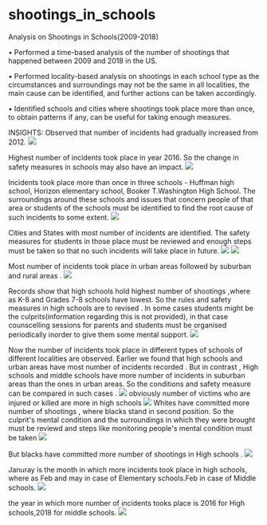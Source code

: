 # shootings_in_schools
Analysis on Shootings in Schools(2009-2018)

•	Performed a time-based analysis of the number of shootings that happened between 2009 and 2018 in the US.

•	Performed locality-based analysis on shootings in each school type as the circumstances and surroundings may not be the same in all localities, the main cause can be identified, and further actions can be taken accordingly.

•	Identified schools and cities where shootings took place more than once, to obtain patterns if any, can be useful for taking enough measures.

INSIGHTS:
Observed that number of incidents had gradually increased from 2012.
![](https://github.com/Vivekgarimella/shootings_in_schools/blob/master/visualizations/yearly%20trend.jpeg)

Highest number of incidents took place in year 2016. So the change in safety measures in schools may also have an impact.
![](https://github.com/Vivekgarimella/shootings_in_schools/blob/master/visualizations/TOtal%20Years.jpeg)

Incidents took place more than once in three schools - Huffman high school, Horizon elementary school, Booker T.Washington High School. The surroundings around these schools and issues that concern people of that area or students of the schools must be identified to find the root cause of such incidents to some extent.
![](https://github.com/Vivekgarimella/shootings_in_schools/blob/master/visualizations/school_times.jpeg)

Cities and States with most number of incidents are identified. The safety measures for students in those place must be reviewed and enough steps must be taken so that no such incidents will take place in future.
![](https://github.com/Vivekgarimella/shootings_in_schools/blob/master/visualizations/city%20vs%20time.jpeg)
![](https://github.com/Vivekgarimella/shootings_in_schools/blob/master/visualizations/state%20vs%20times.jpeg)

Most number of incidents took place in urban areas followed by suburban and rural areas .
![](https://github.com/Vivekgarimella/shootings_in_schools/blob/master/visualizations/Locality%20vs%20number.jpeg)

Records show that high schools hold highest number of shootings ,where as K-8 and Grades 7-8 schools have lowest. So the rules and safety measures in high schools are to revised . In some cases students might be the culprits(information regarding this is not provided), in that case counscelling sessions for parents and students must be organised periodically inorder to give them some mental support.
![](https://github.com/Vivekgarimella/shootings_in_schools/blob/master/visualizations/schooltype.jpeg)

Now the number of incidents took place in different types of schools of different localities are observed. Earlier we found that high schools and urban areas have most number of incidents recorded . But in contrast , High schools and middle schools have more number of incidents in suburban areas than the ones in urban areas. So the conditions and safety measure can be compared in such cases .
![](https://github.com/Vivekgarimella/shootings_in_schools/blob/master/visualizations/locality_schooltype.jpeg)
obviously number of victims who are injured or killed are more in high schools
![](https://github.com/Vivekgarimella/shootings_in_schools/blob/master/visualizations/victims%20school%20type.jpeg)
Whites have committed more number of shootings , where blacks stand in second position. So the culprit's mental condition and the surroundings in which they were brought must be reviewd and steps like monitoring people's mental condition must be taken 
![](https://github.com/Vivekgarimella/shootings_in_schools/blob/master/visualizations/race%20vs%20number.jpeg)

But blacks have committed more number of shootings in High schools .
![](https://github.com/Vivekgarimella/shootings_in_schools/blob/master/visualizations/raceschooltype.jpeg)

Januray is the month in which more incidents took place in high schools, where as Feb and may in case of Elementary schools.Feb in case of Middle schools.
![](https://github.com/Vivekgarimella/shootings_in_schools/blob/master/visualizations/schooltypemonth.jpeg)

the year in which more number of incidents tooks place is 2016 for High schools,2018 for middle schools.
![](https://github.com/Vivekgarimella/shootings_in_schools/blob/master/visualizations/Year%40!.jpeg)

